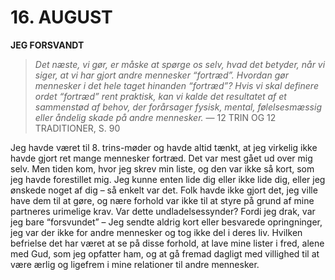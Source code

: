 # 16. AUGUST

**JEG FORSVANDT**

> *Det næste, vi gør, er måske at spørge os selv, hvad det betyder, når vi siger, at vi har gjort andre mennesker “fortræd”. Hvordan gør mennesker i det hele taget hinanden “fortræd”? Hvis vi skal definere ordet “fortræd” rent praktisk, kan vi kalde det resultatet af et sammenstød af behov, der forårsager fysisk, mental, følelsesmæssig eller åndelig skade på andre mennesker.*
> — 12 TRIN OG 12 TRADITIONER, S. 90

Jeg havde været til 8. trins-møder og havde altid tænkt, at jeg virkelig ikke havde gjort ret mange mennesker fortræd. Det var mest gået ud over mig selv. Men tiden kom, hvor jeg skrev min liste, og den var ikke så kort, som jeg havde forestillet mig. Jeg kunne enten lide dig eller ikke lide dig, eller jeg ønskede noget af dig – så enkelt var det. Folk havde ikke gjort det, jeg ville have dem til at gøre, og nære forhold var ikke til at styre på grund af mine partneres urimelige krav. Var dette undladelsessynder? Fordi jeg drak, var jeg bare “forsvundet” – Jeg sendte aldrig kort eller besvarede opringninger, jeg var der ikke for andre mennesker og tog ikke del i deres liv. Hvilken befrielse det har været at se på disse forhold, at lave mine lister i fred, alene med Gud, som jeg opfatter ham, og at gå fremad dagligt med villighed til at være ærlig og ligefrem i mine relationer til andre mennesker.
